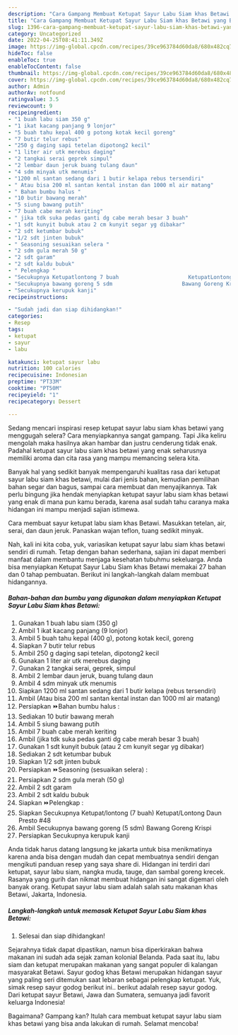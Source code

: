 ```yaml
---
description: "Cara Gampang Membuat Ketupat Sayur Labu Siam khas Betawi yang Bikin Ngiler, Buat Buka Puasa}"
title: "Cara Gampang Membuat Ketupat Sayur Labu Siam khas Betawi yang Bikin Ngiler, Buat Buka Puasa}"
slug: 1396-cara-gampang-membuat-ketupat-sayur-labu-siam-khas-betawi-yang-bikin-ngiler-buat-buka-puasa
category: Uncategorized
date: 2022-04-25T08:41:11.349Z
image: https://img-global.cpcdn.com/recipes/39ce963784d60da8/680x482cq70/ketupat-sayur-labu-siam-khas-betawi-foto-resep-utama.jpg
hideToc: false
enableToc: true
enableTocContent: false
thumbnail: https://img-global.cpcdn.com/recipes/39ce963784d60da8/680x482cq70/ketupat-sayur-labu-siam-khas-betawi-foto-resep-utama.jpg
cover: https://img-global.cpcdn.com/recipes/39ce963784d60da8/680x482cq70/ketupat-sayur-labu-siam-khas-betawi-foto-resep-utama.jpg
author: Admin
authorAv: notfound
ratingvalue: 3.5
reviewcount: 9
recipeingredient:
- "1 buah labu siam 350 g"
- "1 ikat kacang panjang 9 lonjor"
- "5 buah tahu kepal 400 g potong kotak kecil goreng"
- "7 butir telur rebus"
- "250 g daging sapi tetelan dipotong2 kecil"
- "1 liter air utk merebus daging"
- "2 tangkai serai geprek simpul"
- "2 lembar daun jeruk buang tulang daun"
- "4 sdm minyak utk menumis"
- "1200 ml santan sedang dari 1 butir kelapa rebus tersendiri"
- " Atau bisa 200 ml santan kental instan dan 1000 ml air matang"
- " Bahan bumbu halus "
- "10 butir bawang merah"
- "5 siung bawang putih"
- "7 buah cabe merah keriting"
- " jika tdk suka pedas ganti dg cabe merah besar 3 buah"
- "1 sdt kunyit bubuk atau 2 cm kunyit segar yg dibakar"
- "2 sdt ketumbar bubuk"
- "1/2 sdt jinten bubuk"
- " Seasoning sesuaikan selera "
- "2 sdm gula merah 50 g"
- "2 sdt garam"
- "2 sdt kaldu bubuk"
- " Pelengkap "
- "Secukupnya Ketupatlontong 7 buah                      KetupatLontong Daun Presto 48"
- "Secukupnya bawang goreng 5 sdm                      Bawang Goreng Krispi"
- "Secukupnya kerupuk kanji"
recipeinstructions:

- "Sudah jadi dan siap dihidangkan!"
categories:
- Resep
tags:
- ketupat
- sayur
- labu

katakunci: ketupat sayur labu 
nutrition: 100 calories
recipecuisine: Indonesian
preptime: "PT33M"
cooktime: "PT50M"
recipeyield: "1"
recipecategory: Dessert

---
```



Sedang mencari inspirasi resep ketupat sayur labu siam khas betawi yang menggugah selera? Cara menyiapkannya sangat gampang. Tapi Jika keliru mengolah maka hasilnya akan hambar dan justru cenderung tidak enak. Padahal ketupat sayur labu siam khas betawi yang enak seharusnya memiliki aroma dan cita rasa yang mampu memancing selera kita.


Banyak hal yang sedikit banyak mempengaruhi kualitas rasa dari ketupat sayur labu siam khas betawi, mulai dari jenis bahan, kemudian pemilihan bahan segar dan bagus, sampai cara membuat dan menyajikannya. Tak perlu bingung jika hendak menyiapkan ketupat sayur labu siam khas betawi yang enak di mana pun kamu berada, karena asal sudah tahu caranya maka hidangan ini mampu menjadi sajian istimewa.

Cara membuat sayur ketupat labu siam khas Betawi. Masukkan tetelan, air, serai, dan daun jeruk. Panaskan wajan teflon, tuang sedikit minyak.


Nah, kali ini kita coba, yuk, variasikan ketupat sayur labu siam khas betawi sendiri di rumah. Tetap dengan bahan sederhana, sajian ini dapat memberi manfaat dalam membantu menjaga kesehatan tubuhmu sekeluarga. Anda bisa menyiapkan Ketupat Sayur Labu Siam khas Betawi memakai 27 bahan dan 0 tahap pembuatan. Berikut ini langkah-langkah dalam membuat hidangannya.

<!--inarticleads1-->

##### Bahan-bahan dan bumbu yang digunakan dalam menyiapkan Ketupat Sayur Labu Siam khas Betawi:

1. Gunakan 1 buah labu siam (350 g)
1. Ambil 1 ikat kacang panjang (9 lonjor)
1. Ambil 5 buah tahu kepal (400 g), potong kotak kecil, goreng
1. Siapkan 7 butir telur rebus
1. Ambil 250 g daging sapi tetelan, dipotong2 kecil
1. Gunakan 1 liter air utk merebus daging
1. Gunakan 2 tangkai serai, geprek, simpul
1. Ambil 2 lembar daun jeruk, buang tulang daun
1. Ambil 4 sdm minyak utk menumis
1. Siapkan 1200 ml santan sedang dari 1 butir kelapa (rebus tersendiri)
1. Ambil  (Atau bisa 200 ml santan kental instan dan 1000 ml air matang)
1. Persiapkan  ⏩Bahan bumbu halus :
1. Sediakan 10 butir bawang merah
1. Ambil 5 siung bawang putih
1. Ambil 7 buah cabe merah keriting
1. Ambil  (jika tdk suka pedas ganti dg cabe merah besar 3 buah)
1. Gunakan 1 sdt kunyit bubuk (atau 2 cm kunyit segar yg dibakar)
1. Sediakan 2 sdt ketumbar bubuk
1. Siapkan 1/2 sdt jinten bubuk
1. Persiapkan  ⏩Seasoning (sesuaikan selera) :
1. Persiapkan 2 sdm gula merah (50 g)
1. Ambil 2 sdt garam
1. Ambil 2 sdt kaldu bubuk
1. Siapkan  ⏩Pelengkap :
1. Siapkan Secukupnya Ketupat/lontong (7 buah)                      Ketupat/Lontong Daun Presto #48
1. Ambil Secukupnya bawang goreng (5 sdm)                      Bawang Goreng Krispi
1. Persiapkan Secukupnya kerupuk kanji


Anda tidak harus datang langsung ke jakarta untuk bisa menikmatinya karena anda bisa dengan mudah dan cepat membuatnya sendiri dengan mengikuti panduan resep yang saya share di. Hidangan ini terdiri dari ketupat, sayur labu siam, nangka muda, tauge, dan sambal goreng krecek. Rasanya yang gurih dan nikmat membuat hidangan ini sangat digemari oleh banyak orang. Ketupat sayur labu siam adalah salah satu makanan khas Betawi, Jakarta, Indonesia. 

<!--inarticleads2-->

##### Langkah-langkah untuk memasak Ketupat Sayur Labu Siam khas Betawi:


1. Selesai dan siap dihidangkan!

Sejarahnya tidak dapat dipastikan, namun bisa diperkirakan bahwa makanan ini sudah ada sejak zaman kolonial Belanda. Pada saat itu, labu siam dan ketupat merupakan makanan yang sangat populer di kalangan masyarakat Betawi. Sayur godog khas Betawi merupakan hidangan sayur yang paling seri ditemukan saat lebaran sebagai pelengkap ketupat. Yuk, simak resep sayur godog berikut ini.. berikut adalah resep sayur godog. Dari ketupat sayur Betawi, Jawa dan Sumatera, semuanya jadi favorit keluarga Indonesia! 

Bagaimana? Gampang kan? Itulah cara membuat ketupat sayur labu siam khas betawi yang bisa anda lakukan di rumah. Selamat mencoba!
